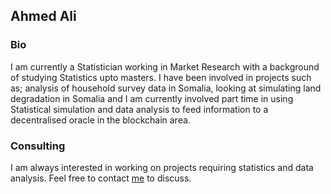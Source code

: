 ## Ahmed Ali

### Bio

I am currently a Statistician working in Market Research with a background of studying Statistics upto masters. I have been involved in projects such as; analysis of household survey data in Somalia, looking at simulating land degradation in Somalia and I am currently involved part time in using Statistical simulation and data analysis to feed information to a decentralised oracle in the blockchain area.


### Consulting

I am always interested in working on projects requiring statistics and data analysis. Feel free to contact [me](ahmedoali96@gmail.com) to discuss. 

